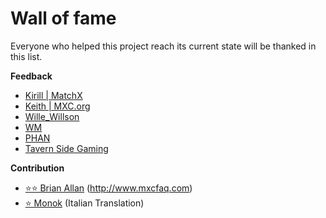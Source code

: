 # Wall of fame

Everyone who helped this project reach its current state will be thanked in this list.

**Feedback**
* [Kirill | MatchX](https://discordapp.com/users/577804846179024896/)
* [Keith | MXC.org](https://t.me/CryptoKeith)
* [Wille_Willson](https://t.me/Wille_Willson)
* [WM](https://t.me/wiseoldman)
* [PHAN](https://t.me/PHANzgz)
* [Tavern Side Gaming](https://t.me/TavernSideGaming)

**Contribution**
* [⭐⭐ Brian Allan](https://t.me/BrinerMiner) (http://www.mxcfaq.com)
* [⭐ Monok](https://t.me/Monok) (Italian Translation)